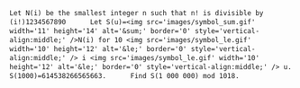     Let N(i) be the smallest integer n such that n! is divisible by (i!)1234567890      Let S(u)=<img src='images/symbol_sum.gif' width='11' height='14' alt='&sum;' border='0' style='vertical-align:middle;' />N(i) for 10 <img src='images/symbol_le.gif' width='10' height='12' alt='&le;' border='0' style='vertical-align:middle;' /> i <img src='images/symbol_le.gif' width='10' height='12' alt='&le;' border='0' style='vertical-align:middle;' /> u.      S(1000)=614538266565663.      Find S(1 000 000) mod 1018.        
